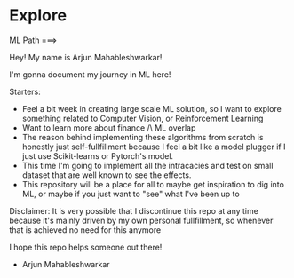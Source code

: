 # Explore
ML Path ===>

Hey! My name is Arjun Mahableshwarkar!

I'm gonna document my journey in ML here!

Starters:
- Feel a bit week in creating large scale ML solution, so I want to explore something related to Computer Vision, or Reinforcement Learning
- Want to learn more about finance /\ ML overlap
- The reason behind implementing these algorithms from scratch is honestly just self-fullfillment because I feel a bit like a model plugger if I just use Scikit-learns or Pytorch's model.
- This time I'm going to implement all the intracacies and test on small dataset that are well known to see the effects.
- This repository will be a place for all to maybe get inspiration to dig into ML, or maybe if you just want to "see" what I've been up to

Disclaimer: It is very possible that I discontinue this repo at any time because it's mainly driven by my own personal fullfillment, so whenever that is achieved no need for this anymore

I hope this repo helps someone out there!
- Arjun Mahableshwarkar
